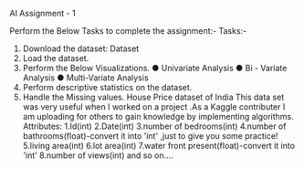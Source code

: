 AI Assignment - 1

Perform the Below Tasks to complete the assignment:-
Tasks:-
1. Download the dataset: Dataset
2. Load the dataset.
3. Perform the Below Visualizations.
● Univariate Analysis
● Bi - Variate Analysis
● Multi-Variate Analysis
4. Perform descriptive statistics on the dataset.
5. Handle the Missing values.
House Price dataset of India
This data set was very useful when I worked on a project .As a Kaggle contributer I am uploading for others to gain knowledge by implementing algorithms.
Attributes:
1.Id(int)
2.Date(int)
3.number of bedrooms(int)
4.number of bathrooms(float)-convert it into 'int' ,just to give you some practice!
5.living area(int)
6.lot area(int)
7.water front present(float)-convert it into 'int'
8.number of views(int)
and so on….
